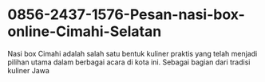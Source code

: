 # 0856-2437-1576-Pesan-nasi-box-online-Cimahi-Selatan
Nasi box Cimahi adalah salah satu bentuk kuliner praktis yang telah menjadi pilihan utama dalam berbagai acara di kota ini. Sebagai bagian dari tradisi kuliner Jawa 

